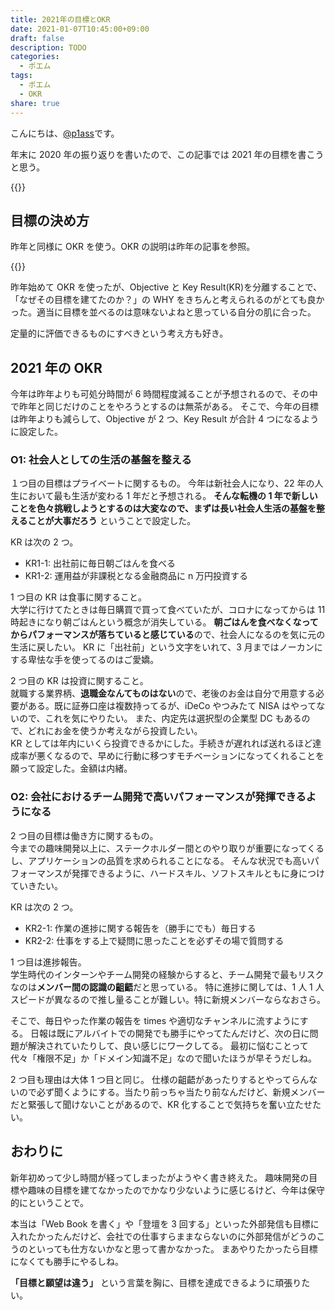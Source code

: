 ```yaml
---
title: 2021年の目標とOKR
date: 2021-01-07T10:45:00+09:00
draft: false
description: TODO
categories:
  - ポエム
tags:
  - ポエム
  - OKR
share: true
---
```


こんにちは、[@p1ass](https://twitter.com/p1ass)です。

年末に 2020 年の振り返りを書いたので、この記事では 2021 年の目標を書こうと思う。

{{<ex-link url="https://blog.p1ass.com/posts/review-of-2020/" >}}

<!--more-->

## 目標の決め方

昨年と同様に OKR を使う。OKR の説明は昨年の記事を参照。

{{<ex-link url="https://blog.p1ass.com/posts/okr-2020/" >}}

昨年始めて OKR を使ったが、Objective と Key Result(KR)を分離することで、「なぜその目標を建てたのか？」の WHY をきちんと考えられるのがとても良かった。適当に目標を並べるのは意味ないよねと思っている自分の肌に合った。

定量的に評価できるものにすべきという考え方も好き。

## 2021 年の OKR

今年は昨年よりも可処分時間が 6 時間程度減ることが予想されるので、その中で昨年と同じだけのことをやろうとするのは無茶がある。
そこで、今年の目標は昨年よりも減らして、Objective が 2 つ、Key Result が合計 4 つになるように設定した。

### O1: 社会人としての生活の基盤を整える

１つ目の目標はプライベートに関するもの。
今年は新社会人になり、22 年の人生において最も生活が変わる 1 年だと予想される。
**そんな転機の 1 年で新しいことを色々挑戦しようとするのは大変なので、まずは長い社会人生活の基盤を整えることが大事だろう** ということで設定した。

KR は次の 2 つ。

- KR1-1: 出社前に毎日朝ごはんを食べる
- KR1-2: 運用益が非課税となる金融商品に n 万円投資する

1 つ目の KR は食事に関すること。  
大学に行けてたときは毎日購買で買って食べていたが、コロナになってからは 11 時起きになり朝ごはんという概念が消失している。
**朝ごはんを食べなくなってからパフォーマンスが落ちていると感じている**ので、社会人になるのを気に元の生活に戻したい。
KR に「出社前」という文字をいれて、3 月まではノーカンにする卑怯な手を使ってるのはご愛嬌。

2 つ目の KR は投資に関すること。  
就職する業界柄、**退職金なんてものはない**ので、老後のお金は自分で用意する必要がある。既に証券口座は複数持ってるが、iDeCo やつみたて NISA はやってないので、これを気にやりたい。
また、内定先は選択型の企業型 DC もあるので、どれにお金を使うか考えながら投資したい。  
KR としては年内にいくら投資できるかにした。手続きが遅れれば送れるほど達成率が悪くなるので、早めに行動に移つすモチベーションになってくれることを願って設定した。金額は内緒。

### O2: 会社におけるチーム開発で高いパフォーマンスが発揮できるようになる

2 つ目の目標は働き方に関するもの。  
今までの趣味開発以上に、ステークホルダー間とのやり取りが重要になってくるし、アプリケーションの品質を求められることになる。
そんな状況でも高いパフォーマンスが発揮できるように、ハードスキル、ソフトスキルともに身につけていきたい。

KR は次の 2 つ。

- KR2-1: 作業の進捗に関する報告を（勝手にでも）毎日する
- KR2-2: 仕事をする上で疑問に思ったことを必ずその場で質問する

1 つ目は進捗報告。  
学生時代のインターンやチーム開発の経験からすると、チーム開発で最もリスクなのは**メンバー間の認識の齟齬**だと思っている。
特に進捗に関しては、1 人 1 人スピードが異なるので推し量ることが難しい。特に新規メンバーならなおさら。

そこで、毎日やった作業の報告を times や適切なチャンネルに流すようにする。
日報は既にアルバイトでの開発でも勝手にやってたんだけど、次の日に問題が解決されていたりして、良い感じにワークしてる。
最初に悩むことって代々「権限不足」か「ドメイン知識不足」なので聞いたほうが早そうだしね。

2 つ目も理由は大体 1 つ目と同じ。
仕様の齟齬があったりするとやってらんないので必ず聞くようにする。当たり前っちゃ当たり前なんだけど、新規メンバーだと緊張して聞けないことがあるので、KR 化することで気持ちを奮い立たせたい。

## おわりに

新年初めって少し時間が経ってしまったがようやく書き終えた。
趣味開発の目標や趣味の目標を建てなかったのでかなり少ないように感じるけど、今年は保守的にということで。

本当は「Web Book を書く」や「登壇を 3 回する」といった外部発信も目標に入れたかったんだけど、会社での仕事すらままならないのに外部発信がどうのこうのといっても仕方ないかなと思って書かなかった。
まあやりたかったら目標になくても勝手にやるしね。

**「目標と願望は違う」** という言葉を胸に、目標を達成できるように頑張りたい。
